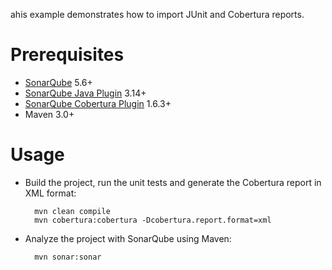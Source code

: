 ahis example demonstrates how to import JUnit and Cobertura reports.

Prerequisites
=============
* [SonarQube](http://www.sonarqube.org/downloads/) 5.6+
* [SonarQube Java Plugin](http://docs.sonarqube.org/display/PLUG/Java+Plugin) 3.14+
* [SonarQube Cobertura Plugin](https://github.com/SonarQubeCommunity/sonar-cobertura) 1.6.3+
* Maven 3.0+

Usage
=====
* Build the project, run the unit tests and generate the Cobertura report in XML format:

		mvn clean compile
        mvn cobertura:cobertura -Dcobertura.report.format=xml

* Analyze the project with SonarQube using Maven:

        mvn sonar:sonar
